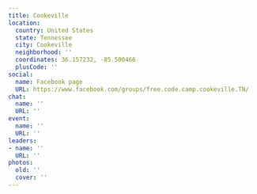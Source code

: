 ```yaml
---
title: Cookeville
location:
  country: United States
  state: Tennessee
  city: Cookeville
  neighborhood: ''
  coordinates: 36.157232, -85.500466
  plusCode: ''
social:
  name: Facebook page
  URL: https://www.facebook.com/groups/free.code.camp.cookeville.TN/
chat:
  name: ''
  URL: ''
event:
  name: ''
  URL: ''
leaders:
- name: ''
  URL: ''
photos:
  old: ''
  cover: ''
---
```

